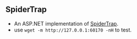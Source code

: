 
## SpiderTrap

* An ASP.NET implementation of [SpiderTrap](https://github.com/adhdproject/adhdproject.github.io/blob/master/Tools/Spidertrap.md).
* use `wget -m http://127.0.0.1:60170 -nH` to test.
  
